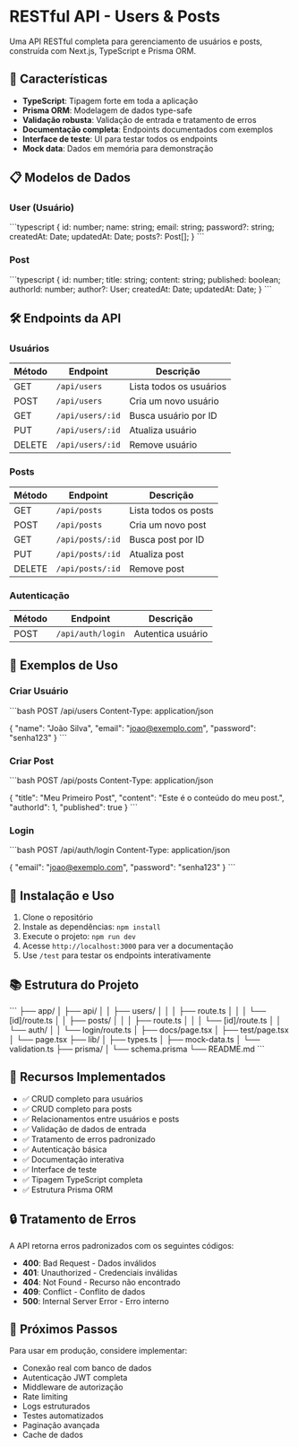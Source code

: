 # RESTful API - Users & Posts

Uma API RESTful completa para gerenciamento de usuários e posts, construída com Next.js, TypeScript e Prisma ORM.

## 🚀 Características

- **TypeScript**: Tipagem forte em toda a aplicação
- **Prisma ORM**: Modelagem de dados type-safe
- **Validação robusta**: Validação de entrada e tratamento de erros
- **Documentação completa**: Endpoints documentados com exemplos
- **Interface de teste**: UI para testar todos os endpoints
- **Mock data**: Dados em memória para demonstração

## 📋 Modelos de Dados

### User (Usuário)
\`\`\`typescript
{
  id: number;
  name: string;
  email: string;
  password?: string;
  createdAt: Date;
  updatedAt: Date;
  posts?: Post[];
}
\`\`\`

### Post
\`\`\`typescript
{
  id: number;
  title: string;
  content: string;
  published: boolean;
  authorId: number;
  author?: User;
  createdAt: Date;
  updatedAt: Date;
}
\`\`\`

## 🛠 Endpoints da API

### Usuários

| Método | Endpoint | Descrição |
|--------|----------|-----------|
| GET | `/api/users` | Lista todos os usuários |
| POST | `/api/users` | Cria um novo usuário |
| GET | `/api/users/:id` | Busca usuário por ID |
| PUT | `/api/users/:id` | Atualiza usuário |
| DELETE | `/api/users/:id` | Remove usuário |

### Posts

| Método | Endpoint | Descrição |
|--------|----------|-----------|
| GET | `/api/posts` | Lista todos os posts |
| POST | `/api/posts` | Cria um novo post |
| GET | `/api/posts/:id` | Busca post por ID |
| PUT | `/api/posts/:id` | Atualiza post |
| DELETE | `/api/posts/:id` | Remove post |

### Autenticação

| Método | Endpoint | Descrição |
|--------|----------|-----------|
| POST | `/api/auth/login` | Autentica usuário |

## 📖 Exemplos de Uso

### Criar Usuário
\`\`\`bash
POST /api/users
Content-Type: application/json

{
  "name": "João Silva",
  "email": "joao@exemplo.com",
  "password": "senha123"
}
\`\`\`

### Criar Post
\`\`\`bash
POST /api/posts
Content-Type: application/json

{
  "title": "Meu Primeiro Post",
  "content": "Este é o conteúdo do meu post.",
  "authorId": 1,
  "published": true
}
\`\`\`

### Login
\`\`\`bash
POST /api/auth/login
Content-Type: application/json

{
  "email": "joao@exemplo.com",
  "password": "senha123"
}
\`\`\`

## 🔧 Instalação e Uso

1. Clone o repositório
2. Instale as dependências: `npm install`
3. Execute o projeto: `npm run dev`
4. Acesse `http://localhost:3000` para ver a documentação
5. Use `/test` para testar os endpoints interativamente

## 📚 Estrutura do Projeto

\`\`\`
├── app/
│   ├── api/
│   │   ├── users/
│   │   │   ├── route.ts
│   │   │   └── [id]/route.ts
│   │   ├── posts/
│   │   │   ├── route.ts
│   │   │   └── [id]/route.ts
│   │   └── auth/
│   │       └── login/route.ts
│   ├── docs/page.tsx
│   ├── test/page.tsx
│   └── page.tsx
├── lib/
│   ├── types.ts
│   ├── mock-data.ts
│   └── validation.ts
├── prisma/
│   └── schema.prisma
└── README.md
\`\`\`

## 🎯 Recursos Implementados

- ✅ CRUD completo para usuários
- ✅ CRUD completo para posts
- ✅ Relacionamentos entre usuários e posts
- ✅ Validação de dados de entrada
- ✅ Tratamento de erros padronizado
- ✅ Autenticação básica
- ✅ Documentação interativa
- ✅ Interface de teste
- ✅ Tipagem TypeScript completa
- ✅ Estrutura Prisma ORM

## 🔒 Tratamento de Erros

A API retorna erros padronizados com os seguintes códigos:

- **400**: Bad Request - Dados inválidos
- **401**: Unauthorized - Credenciais inválidas
- **404**: Not Found - Recurso não encontrado
- **409**: Conflict - Conflito de dados
- **500**: Internal Server Error - Erro interno

## 🚀 Próximos Passos

Para usar em produção, considere implementar:

- Conexão real com banco de dados
- Autenticação JWT completa
- Middleware de autorização
- Rate limiting
- Logs estruturados
- Testes automatizados
- Paginação avançada
- Cache de dados

